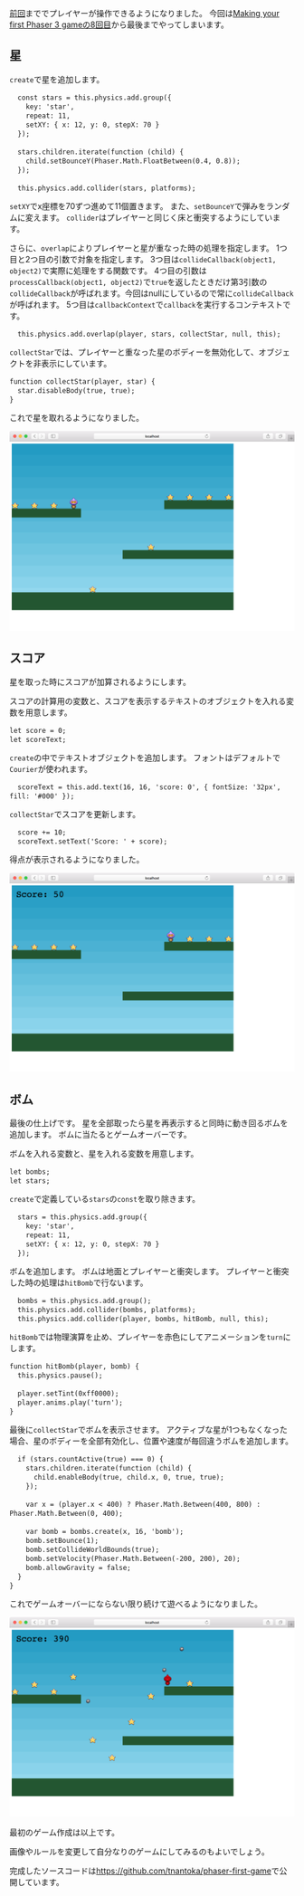 [前回](../2018-12-05)まででプレイヤーが操作できるようになりました。
今回は[Making your first Phaser 3 gameの8回目](http://phaser.io/tutorials/making-your-first-phaser-3-game/part8)から最後までやってしまいます。

## 星

`create`で星を追加します。

```
  const stars = this.physics.add.group({
    key: 'star',
    repeat: 11,
    setXY: { x: 12, y: 0, stepX: 70 }
  });

  stars.children.iterate(function (child) {
    child.setBounceY(Phaser.Math.FloatBetween(0.4, 0.8));
  });

  this.physics.add.collider(stars, platforms);
```

`setXY`でx座標を70ずつ進めて11個置きます。
また、`setBounceY`で弾みをランダムに変えます。
`collider`はプレイヤーと同じく床と衝突するようにしています。

さらに、`overlap`によりプレイヤーと星が重なった時の処理を指定します。
1つ目と2つ目の引数で対象を指定します。
3つ目は`collideCallback(object1, object2)`で実際に処理をする関数です。
4つ目の引数は`processCallback(object1, object2)`で`true`を返したときだけ第3引数の`collideCallback`が呼ばれます。今回はnullにしているので常に`collideCallback`が呼ばれます。
5つ目は`callbackContext`で`callback`を実行するコンテキストです。

```
  this.physics.add.overlap(player, stars, collectStar, null, this);
```

`collectStar`では、プレイヤーと重なった星のボディーを無効化して、オブジェクトを非表示にしています。

```
function collectStar(player, star) {
  star.disableBody(true, true);
}
```

これで星を取れるようになりました。

![](phaser-first-game-7.png)

## スコア

星を取った時にスコアが加算されるようにします。

スコアの計算用の変数と、スコアを表示するテキストのオブジェクトを入れる変数を用意します。

```
let score = 0;
let scoreText;
```

`create`の中でテキストオブジェクトを追加します。
フォントはデフォルトで`Courier`が使われます。

```
  scoreText = this.add.text(16, 16, 'score: 0', { fontSize: '32px', fill: '#000' });
```

`collectStar`でスコアを更新します。

```
  score += 10;
  scoreText.setText('Score: ' + score);
```

得点が表示されるようになりました。

![](phaser-first-game-8.png)

## ボム

最後の仕上げです。
星を全部取ったら星を再表示すると同時に動き回るボムを追加します。
ボムに当たるとゲームオーバーです。

ボムを入れる変数と、星を入れる変数を用意します。

```
let bombs;
let stars;
```

`create`で定義している`stars`の`const`を取り除きます。

```
  stars = this.physics.add.group({
    key: 'star',
    repeat: 11,
    setXY: { x: 12, y: 0, stepX: 70 }
  });
```

ボムを追加します。
ボムは地面とプレイヤーと衝突します。
プレイヤーと衝突した時の処理は`hitBomb`で行ないます。

```
  bombs = this.physics.add.group();
  this.physics.add.collider(bombs, platforms);
  this.physics.add.collider(player, bombs, hitBomb, null, this);
```

`hitBomb`では物理演算を止め、プレイヤーを赤色にしてアニメーションを`turn`にします。

```
function hitBomb(player, bomb) {
  this.physics.pause();

  player.setTint(0xff0000);
  player.anims.play('turn');
}
```

最後に`collectStar`でボムを表示させます。
アクティブな星が1つもなくなった場合、星のボディーを全部有効化し、位置や速度が毎回違うボムを追加します。

```
  if (stars.countActive(true) === 0) {
    stars.children.iterate(function (child) {
      child.enableBody(true, child.x, 0, true, true);
    });

    var x = (player.x < 400) ? Phaser.Math.Between(400, 800) : Phaser.Math.Between(0, 400);

    var bomb = bombs.create(x, 16, 'bomb');
    bomb.setBounce(1);
    bomb.setCollideWorldBounds(true);
    bomb.setVelocity(Phaser.Math.Between(-200, 200), 20);
    bomb.allowGravity = false;
  }
}
```

これでゲームオーバーにならない限り続けて遊べるようになりました。

![](phaser-first-game-9.png)

最初のゲーム作成は以上です。

画像やルールを変更して自分なりのゲームにしてみるのもよいでしょう。

完成したソースコードは<https://github.com/tnantoka/phaser-first-game>で公開しています。
